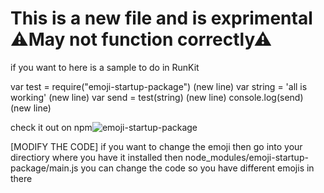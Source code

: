 # This is a new file and is exprimental **⚠May not function correctly⚠**

if you want to here is a sample to do in RunKit

var test = require("emoji-startup-package") (new line)
var string = 'all is working' (new line)
var send = test(string) (new line)
console.log(send) (new line)

check it out on npm![emoji-startup-package](www.npmjs.com/package/emoji-startup-package)

[MODIFY THE CODE] if you want to change the emoji then go into your directiory where you have it installed then node_modules/emoji-startup-package/main.js you can change the code so you have different emojis in there

